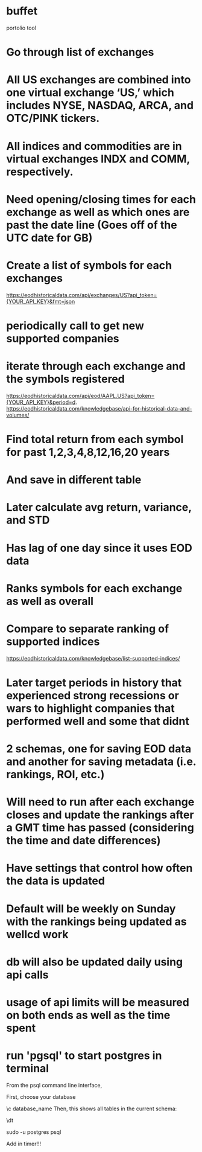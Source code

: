 # buffet
 portolio tool
# Go through list of exchanges
# All US exchanges are combined into one virtual exchange ‘US,’ which includes NYSE, NASDAQ, ARCA, and OTC/PINK tickers.
# All indices and commodities are in virtual exchanges INDX and COMM, respectively.
# Need opening/closing times for each exchange as well as which ones are past the date line (Goes off of the UTC date for GB)
# Create a list of symbols for each exchanges
https://eodhistoricaldata.com/api/exchanges/US?api_token={YOUR_API_KEY}&fmt=json
# periodically call to get new supported companies

# iterate through each exchange and the symbols registered
https://eodhistoricaldata.com/api/eod/AAPL.US?api_token={YOUR_API_KEY}&period=d.
https://eodhistoricaldata.com/knowledgebase/api-for-historical-data-and-volumes/

# Find total return from each symbol for past 1,2,3,4,8,12,16,20 years
# And save in different table
# Later calculate avg return, variance, and STD
# Has lag of one day since it uses EOD data
# Ranks symbols for each exchange as well as overall

# Compare to separate ranking of supported indices
https://eodhistoricaldata.com/knowledgebase/list-supported-indices/

# Later target periods in history that experienced strong recessions or wars to highlight companies that performed well and some that didnt

# 2 schemas, one for saving EOD data and another for saving metadata (i.e. rankings, ROI, etc.)

# Will need to run after each exchange closes and update the rankings after a GMT time has passed (considering the time and date differences)
# Have settings that control how often the data is updated
# Default will be weekly on Sunday with the rankings being updated as wellcd work
# db will also be updated daily using api calls
# usage of api limits will be measured on both ends as well as the time spent

# run 'pgsql' to start postgres in terminal

From the psql command line interface,

First, choose your database

\c database_name
Then, this shows all tables in the current schema:

\dt

sudo -u postgres psql

Add in timer!!!
